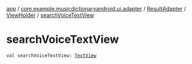 [app](../../../index.md) / [com.example.musicdictionaryandroid.ui.adapter](../../index.md) / [ResultAdapter](../index.md) / [ViewHolder](index.md) / [searchVoiceTextView](./search-voice-text-view.md)

# searchVoiceTextView

`val searchVoiceTextView: `[`TextView`](https://developer.android.com/reference/android/widget/TextView.html)